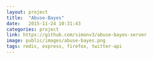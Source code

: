 ```yaml
---
layout: project
title:  "Abuse-Bayes"
date:   2015-11-24 10:31:43
categories: project
link: https://github.com/simonv3/abuse-bayes-server
image: public/images/abuse-bayes.png
tags: redis, express, firefox, twitter-api
---
```

